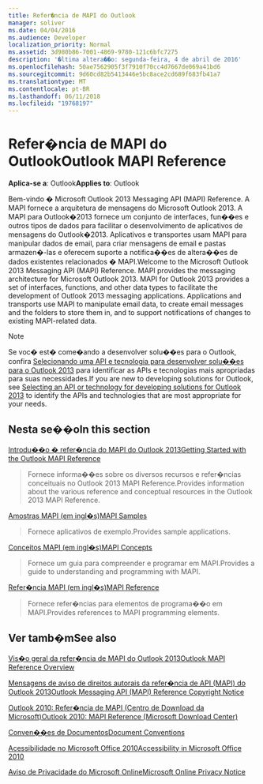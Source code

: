 ```yaml
---
title: Refer�ncia de MAPI do Outlook
manager: soliver
ms.date: 04/04/2016
ms.audience: Developer
localization_priority: Normal
ms.assetid: 3d980b86-7001-4869-9780-121c6bfc7275
description: '�ltima altera��o: segunda-feira, 4 de abril de 2016'
ms.openlocfilehash: 50ae7562905f3f7910f70cc4d7667de069a41bd6
ms.sourcegitcommit: 9d60cd82b5413446e5bc8ace2cd689f683fb41a7
ms.translationtype: MT
ms.contentlocale: pt-BR
ms.lasthandoff: 06/11/2018
ms.locfileid: "19768197"
---
```

# <a name="outlook-mapi-reference"></a><span data-ttu-id="19d9a-103">Refer�ncia de MAPI do Outlook</span><span class="sxs-lookup"><span data-stu-id="19d9a-103">Outlook MAPI Reference</span></span>

 
  
<span data-ttu-id="19d9a-104">**Aplica-se a**: Outlook</span><span class="sxs-lookup"><span data-stu-id="19d9a-104">**Applies to**: Outlook</span></span> 
  
<span data-ttu-id="19d9a-p101">Bem-vindo � Microsoft Outlook 2013 Messaging API (MAPI) Reference. A MAPI fornece a arquitetura de mensagens do Microsoft Outlook 2013. A MAPI para Outlook�2013 fornece um conjunto de interfaces, fun��es e outros tipos de dados para facilitar o desenvolvimento de aplicativos de mensagens do Outlook�2013. Aplicativos e transportes usam MAPI para manipular dados de email, para criar mensagens de email e pastas armazen�-las e oferecem suporte a notifica��es de altera��es de dados existentes relacionados � MAPI.</span><span class="sxs-lookup"><span data-stu-id="19d9a-p101">Welcome to the Microsoft Outlook 2013 Messaging API (MAPI) Reference. MAPI provides the messaging architecture for Microsoft Outlook 2013. MAPI for Outlook 2013 provides a set of interfaces, functions, and other data types to facilitate the development of Outlook 2013 messaging applications. Applications and transports use MAPI to manipulate email data, to create email messages and the folders to store them in, and to support notifications of changes to existing MAPI-related data.</span></span>
  
> [!NOTE]
> <span data-ttu-id="19d9a-109">Se voc� est� come�ando a desenvolver solu��es para o Outlook, confira [Selecionando uma API e tecnologia para desenvolver solu��es para o Outlook 2013](http://msdn.microsoft.com/pt-br/library/jj900714.aspx) para identificar as APIs e tecnologias mais apropriadas para suas necessidades.</span><span class="sxs-lookup"><span data-stu-id="19d9a-109">If you are new to developing solutions for Outlook, see [Selecting an API or technology for developing solutions for Outlook 2013](http://msdn.microsoft.com/pt-br/library/jj900714.aspx) to identify the APIs and technologies that are most appropriate for your needs.</span></span> 
  
## <a name="in-this-section"></a><span data-ttu-id="19d9a-110">Nesta se��o</span><span class="sxs-lookup"><span data-stu-id="19d9a-110">In this section</span></span>

[<span data-ttu-id="19d9a-111">Introdu��o � refer�ncia do MAPI do Outlook 2013</span><span class="sxs-lookup"><span data-stu-id="19d9a-111">Getting Started with the Outlook MAPI Reference</span></span>](getting-started-with-the-outlook-mapi-reference.md)
  
> <span data-ttu-id="19d9a-112">Fornece informa��es sobre os diversos recursos e refer�ncias conceituais no Outlook 2013 MAPI Reference.</span><span class="sxs-lookup"><span data-stu-id="19d9a-112">Provides information about the various reference and conceptual resources in the Outlook 2013 MAPI Reference.</span></span>
    
[<span data-ttu-id="19d9a-113">Amostras MAPI (em ingl�s)</span><span class="sxs-lookup"><span data-stu-id="19d9a-113">MAPI Samples</span></span>](mapi-samples.md)
  
> <span data-ttu-id="19d9a-114">Fornece aplicativos de exemplo.</span><span class="sxs-lookup"><span data-stu-id="19d9a-114">Provides sample applications.</span></span>
    
[<span data-ttu-id="19d9a-115">Conceitos MAPI (em ingl�s)</span><span class="sxs-lookup"><span data-stu-id="19d9a-115">MAPI Concepts</span></span>](mapi-concepts.md)
  
> <span data-ttu-id="19d9a-116">Fornece um guia para compreender e programar em MAPI.</span><span class="sxs-lookup"><span data-stu-id="19d9a-116">Provides a guide to understanding and programming with MAPI.</span></span>
    
[<span data-ttu-id="19d9a-117">Refer�ncia MAPI (em ingl�s)</span><span class="sxs-lookup"><span data-stu-id="19d9a-117">MAPI Reference</span></span>](mapi-reference.md)
  
> <span data-ttu-id="19d9a-118">Fornece refer�ncias para elementos de programa��o em MAPI.</span><span class="sxs-lookup"><span data-stu-id="19d9a-118">Provides references to MAPI programming elements.</span></span>
    
## <a name="see-also"></a><span data-ttu-id="19d9a-119">Ver tamb�m</span><span class="sxs-lookup"><span data-stu-id="19d9a-119">See also</span></span>



[<span data-ttu-id="19d9a-120">Vis�o geral da refer�ncia de MAPI do Outlook 2013</span><span class="sxs-lookup"><span data-stu-id="19d9a-120">Outlook MAPI Reference Overview</span></span>](outlook-mapi-reference-overview.md)
  
[<span data-ttu-id="19d9a-121">Mensagens de aviso de direitos autorais da refer�ncia de API (MAPI) do Outlook 2013</span><span class="sxs-lookup"><span data-stu-id="19d9a-121">Outlook Messaging API (MAPI) Reference Copyright Notice</span></span>](outlook-messaging-api-mapi-reference-copyright-notice.md)


[<span data-ttu-id="19d9a-122">Outlook 2010: Refer�ncia de MAPI (Centro de Download da Microsoft)</span><span class="sxs-lookup"><span data-stu-id="19d9a-122">Outlook 2010: MAPI Reference (Microsoft Download Center)</span></span>](http://www.microsoft.com/downloads/details.aspx?FamilyID=5f61a276-9c09-4c82-9b80-20dccad17a2a)
  
[<span data-ttu-id="19d9a-123">Conven��es de Documentos</span><span class="sxs-lookup"><span data-stu-id="19d9a-123">Document Conventions</span></span>](http://msdn.microsoft.com/pt-br/office/aa905365.aspx)
  
[<span data-ttu-id="19d9a-124">Acessibilidade no Microsoft Office 2010</span><span class="sxs-lookup"><span data-stu-id="19d9a-124">Accessibility in Microsoft Office 2010</span></span>](http://www.microsoft.com/enable/products/office2010/default.aspx)
  
[<span data-ttu-id="19d9a-125">Aviso de Privacidade do Microsoft Online</span><span class="sxs-lookup"><span data-stu-id="19d9a-125">Microsoft Online Privacy Notice</span></span>](https://privacy.microsoft.com/en-us/privacystatement)

